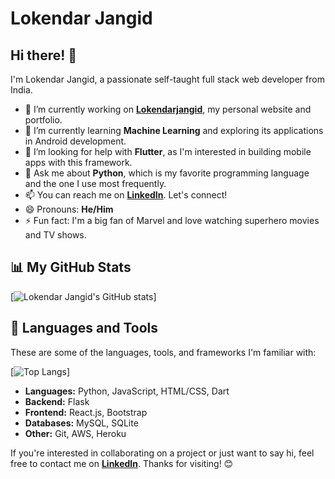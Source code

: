 # Lokendar Jangid

## Hi there! 👋

I'm Lokendar Jangid, a passionate self-taught full stack web developer from India.

- 🔭 I’m currently working on [**Lokendarjangid**](https://lokendarjangid.github.io), my personal website and portfolio.
- 🌱 I’m currently learning **Machine Learning** and exploring its applications in Android development.
- 🤔 I’m looking for help with **Flutter**, as I'm interested in building mobile apps with this framework.
- 💬 Ask me about **Python**, which is my favorite programming language and the one I use most frequently.
- 📫 You can reach me on [**LinkedIn**](https://linkedin.com/in/lokendar-jangid). Let's connect!
- 😄 Pronouns: **He/Him**
- ⚡ Fun fact: I'm a big fan of Marvel and love watching superhero movies and TV shows.

## 📊 My GitHub Stats

[![Lokendar Jangid's GitHub stats](https://github-readme-stats.vercel.app/api?username=lokendarjangid&show_icons=true&theme=radical)]

## 🚀 Languages and Tools

These are some of the languages, tools, and frameworks I'm familiar with:

[![Top Langs](https://github-readme-stats.vercel.app/api/top-langs/?username=lokendarjangid&layout=compact&theme=radical)]

<!--- List of tools and frameworks here --->
* **Languages:** Python, JavaScript, HTML/CSS, Dart
* **Backend:** Flask
* **Frontend:** React.js, Bootstrap
* **Databases:** MySQL, SQLite
* **Other:** Git, AWS, Heroku

If you're interested in collaborating on a project or just want to say hi, feel free to contact me on [**LinkedIn**](https://linkedin.com/in/lokendar-jangid). Thanks for visiting! 😊

